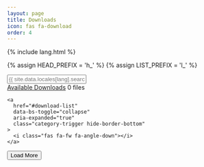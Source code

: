 ```yaml
---
layout: page
title: Downloads
icon: fas fa-download
order: 4
---
```


{% include lang.html %}

{% assign HEAD_PREFIX = 'h_' %}
{% assign LIST_PREFIX = 'l_' %}

<div class="row">
  <div class="col-12 col-md-8 mb-3">
    <div class="input-group">
      <span class="input-group-text border-secondary bg-body">
        <i class="fas fa-search fa-fw"></i>
      </span>
      <input 
        type="text" 
        class="form-control border-secondary bg-body" 
        id="searchInput" 
        placeholder="{{ site.data.locales[lang].search.hint | default: 'Search files...' }}"
      >
    </div>
  </div>
</div>

<div class="card categories">
  <div class="card-header d-flex justify-content-between hide-border-bottom">
    <span class="ms-2">
      <i class="far fa-folder-open fa-fw"></i>
      <a href="#" class="mx-2">Available Downloads</a>
      <span class="text-muted small font-weight-light">
        <span id="file-count">0</span> files
      </span>
    </span>

    <a
      href="#download-list"
      data-bs-toggle="collapse"
      aria-expanded="true"
      class="category-trigger hide-border-bottom"
    >
      <i class="fas fa-fw fa-angle-down"></i>
    </a>
  </div>

  <div id="download-list" class="collapse show" aria-expanded="true">
    <ul class="list-group">
    </ul>
    <div class="text-center p-3">
      <button id="loadMore" class="btn btn-outline-primary btn-sm d-none">
        Load More
      </button>
    </div>
  </div>
</div>

<script>
(function() {
  const fileList = [
    {% for file in site.static_files %}
      {% if file.path contains '/downloads/' %}
      {
        name: "{{ file.name }}",
        path: "{{ file.path | relative_url }}",
        date: "{{ file.modified_time | date: '%Y-%m-%d' }}"
      }{% unless forloop.last %},{% endunless %}
      {% endif %}
    {% endfor %}
  ];

  const itemsPerPage = 10;
  let currentPage = 0;
  let filteredFiles = [...fileList];

  const downloadList = document.querySelector('#download-list ul');
  const loadMoreBtn = document.getElementById('loadMore');
  const searchInput = document.getElementById('searchInput');
  const fileCountSpan = document.getElementById('file-count');

  function displayFiles(files, start, limit) {
    const fragment = document.createDocumentFragment();
    
    files.slice(start, start + limit).forEach(file => {
      const li = document.createElement('li');
      li.className = 'list-group-item';
      
      li.innerHTML = `
        <div class="d-flex justify-content-between align-items-center">
          <span>
            <i class="far fa-file fa-fw"></i>
            <a href="${file.path}" download class="mx-2">${file.name}</a>
            <span class="text-muted small font-weight-light">
              Added: ${file.date}
            </span>
          </span>
          <a href="${file.path}" 
             download 
             class="category-trigger hide-border-bottom"
          >
            <i class="fas fa-download fa-fw"></i>
          </a>
        </div>
      `;
      
      fragment.appendChild(li);
    });

    return fragment;
  }

  function updateList() {
    downloadList.innerHTML = '';
    const fragment = displayFiles(filteredFiles, 0, itemsPerPage);
    downloadList.appendChild(fragment);
    
    loadMoreBtn.classList.toggle('d-none', filteredFiles.length <= itemsPerPage);
    fileCountSpan.textContent = filteredFiles.length;
    currentPage = 1;
  }

  function handleSearch() {
    const searchTerm = searchInput.value.toLowerCase();
    filteredFiles = fileList.filter(file => 
      file.name.toLowerCase().includes(searchTerm)
    );
    updateList();
  }

  function init() {
    searchInput.addEventListener('input', handleSearch);

    loadMoreBtn.addEventListener('click', () => {
      const start = currentPage * itemsPerPage;
      const fragment = displayFiles(filteredFiles, start, itemsPerPage);
      downloadList.appendChild(fragment);
      currentPage++;
      
      if (currentPage * itemsPerPage >= filteredFiles.length) {
        loadMoreBtn.classList.add('d-none');
      }
    });

    updateList();
  }

  // Wait for DOM to be fully loaded
  if (document.readyState === 'loading') {
    document.addEventListener('DOMContentLoaded', init);
  } else {
    init();
  }
})();
</script>

<style>
.category-trigger {
  margin-left: 2rem;
  border-bottom: none !important;
}

.category-trigger:hover {
  color: var(--link-hover-color) !important;
}

#download-list .list-group-item:first-child {
  border-top: none;
}

#download-list .list-group-item:last-child {
  border-bottom: none;
}

[data-theme="dark"] .input-group-text {
  background-color: var(--body-bg);
  border-color: var(--border-color);
}

[data-theme="dark"] .form-control {
  background-color: var(--body-bg);
  border-color: var(--border-color);
}

.hide-border-bottom {
  border-bottom: none !important;
}
</style>